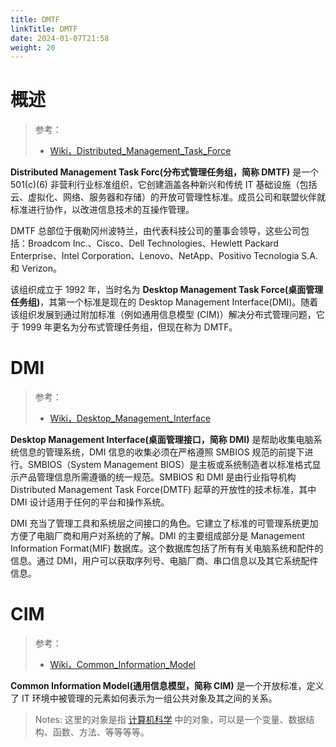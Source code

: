 ```yaml
---
title: DMTF
linkTitle: DMTF
date: 2024-01-07T21:58
weight: 20
---
```


# 概述

> 参考：
> 
> - [Wiki，Distributed_Management_Task_Force](https://en.wikipedia.org/wiki/Distributed_Management_Task_Force)

**Distributed Management Task Forc(分布式管理任务组，简称 DMTF)** 是一个 501(c)(6) 非营利行业标准组织，它创建涵盖各种新兴和传统 IT 基础设施（包括云、虚拟化、网络、服务器和存储）的开放可管理性标准。成员公司和联盟伙伴就标准进行协作，以改进信息技术的互操作管理。

DMTF 总部位于俄勒冈州波特兰，由代表科技公司的董事会领导，这些公司包括：Broadcom Inc.、Cisco、Dell Technologies、Hewlett Packard Enterprise、Intel Corporation、Lenovo、NetApp、Positivo Tecnologia S.A. 和 Verizon。

该组织成立于 1992 年，当时名为 **Desktop Management Task Force(桌面管理任务组)**，其第一个标准是现在的 Desktop Management Interface(DMI)。随着该组织发展到通过附加标准（例如通用信息模型 (CIM)）解决分布式管理问题，它于 1999 年更名为分布式管理任务组，但现在称为 DMTF。

# DMI

> 参考：
> 
> - [Wiki，Desktop_Management_Interface](https://en.wikipedia.org/wiki/Desktop_Management_Interface)

**Desktop Management Interface(桌面管理接口，简称 DMI)** 是帮助收集电脑系统信息的管理系统，DMI 信息的收集必须在严格遵照 SMBIOS 规范的前提下进行。SMBIOS（System Management BIOS）是主板或系统制造者以标准格式显示产品管理信息所需遵循的统一规范。SMBIOS 和 DMI 是由行业指导机构 Distributed Management Task Force(DMTF) 起草的开放性的技术标准，其中 DMI 设计适用于任何的平台和操作系统。

DMI 充当了管理工具和系统层之间接口的角色。它建立了标准的可管理系统更加方便了电脑厂商和用户对系统的了解。DMI 的主要组成部分是 Management Information Format(MIF) 数据库。这个数据库包括了所有有关电脑系统和配件的信息。通过 DMI，用户可以获取序列号、电脑厂商、串口信息以及其它系统配件信息。

# CIM

> 参考：
> 
> - [Wiki，Common_Information_Model](https://en.wikipedia.org/wiki/Common_Information_Model_(computing))

**Common Information Model(通用信息模型，简称 CIM)** 是一个开放标准，定义了 IT 环境中被管理的元素如何表示为一组公共对象及其之间的关系。

> Notes: 这里的对象是指 [计算机科学](docs/2.编程/计算机科学/计算机科学.md) 中的对象，可以是一个变量、数据结构、函数、方法、等等等等。